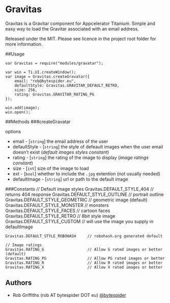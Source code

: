# Gravitas
Gravitas is a Gravitar component for Appcelerator Titanium. Simple and easy way 
to load the Gravitar associated with an email address.

Released under the MIT. Please see licence in the project root folder for more
information.

##Usage

	var Gravitas = require("modules/gravatar");

	var win = Ti.UI.createWindow();
	var image = Gravitas.createGravatar({
		email: "rob@bytespider.eu",
		defaultStyle: Gravitas.GRAVITAR_DEFAULT_RETRO,
		size: 256,
		rating: Gravitas.GRAVITAR_RATING_PG
	});

	win.add(image);
	win.open();

##Methods
###createGravatar

options

* email - [`string`] the email address of the user
* defaultStyle - [`string`] the style of defeault images when the user email doesn't exist (_default images styles constant_)
* rating - [`string`] the rating of the image to display (_image ratings constant_)
* size - [`int`] size of the image to load
* ext - [`bool`] whether to include the `.jpg` extention (not usually needed)
* defaultImage - [`string`] url or path to the default image

###Constants
	// Default image styles
    Gravitas.DEFAULT_STYLE_404 			// returns 404 response
	Gravitas.DEFAULT_STYLE_OUTLINE 		// portrait outline
	Gravitas.DEFAULT_STYLE_GEOMETRIC 	// geometric image (default)
	Gravitas.DEFAULT_STYLE_MONSTER 		// monsters
	Gravitas.DEFAULT_STYLE_FACES 		// cartoon faces
	Gravitas.DEFAULT_STYLE_RETRO 		// 8bit style image
	Gravitas.DEFAULT_STYLE_CUSTOM 		// will use the image you supply in defaultImage

	Gravitas.DEFAULT_STYLE_ROBOHASH 	// robohash.org generated default

	// Image ratings
	Gravitas.RATING_G 					// Allow G rated images or better (default)
	Gravitas.RATING_PG 					// Allow PG rated images or better
	Gravitas.RATING_R 					// Allow R rated images or better
	Gravitas.RATING_X 					// Allow X rated images or better


## Authors

  * Rob Griffiths (rob AT bytespider DOT eu) [@bytespider](https://twitter.com/bytespider)